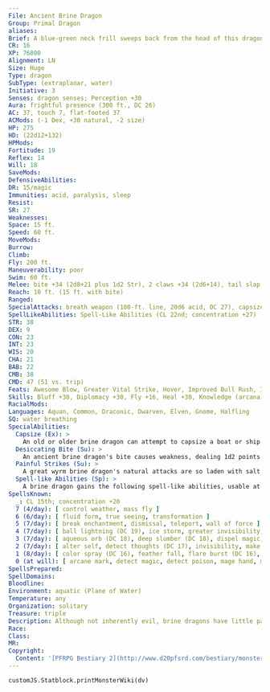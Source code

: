 ```yaml
---
File: Ancient Brine Dragon
Group: Primal Dragon
aliases: 
Brief: A blue-green neck frill sweeps back from the head of this dragon, leading to a body of shiny scales and fin-like crests.
CR: 16
XP: 76800
Alignment: LN
Size: Huge
Type: dragon
SubType: (extraplanar, water)
Initiative: 3
Senses: dragon senses; Perception +30
Aura: frightful presence (300 ft., DC 26)
AC: 37, touch 7, flat-footed 37
ACMods: (-1 Dex, +30 natural, -2 size)
HP: 275
HD: (22d12+132)
HPMods: 
Fortitude: 19
Reflex: 14
Will: 18
SaveMods: 
DefensiveAbilities: 
DR: 15/magic
Immunities: acid, paralysis, sleep
Resist: 
SR: 27
Weaknesses: 
Space: 15 ft.
Speed: 60 ft.
MoveMods: 
Burrow: 
Climb: 
Fly: 200 ft.
Maneuverability: poor
Swim: 60 ft.
Melee: bite +34 (2d8+21 plus 1d2 Str), 2 claws +34 (2d6+14), tail slap +29 (2d6+21), 2 wings +29 (1d8+7)
Reach: 10 ft. (15 ft. with bite)
Ranged: 
SpecialAttacks: breath weapon (100-ft. line, 20d6 acid, DC 27), capsize, crush, desiccating bite
SpellLikeAbilities: Spell-Like Abilities (CL 22nd; concentration +27)  At Will-control water, obscuring mist, speak with animals (fish only), water breathing  3/day-horrid wilting (DC 23)
STR: 38
DEX: 9
CON: 23
INT: 23
WIS: 20
CHA: 21
BAB: 22
CMB: 38
CMD: 47 (51 vs. trip)
Feats: Awesome Blow, Greater Vital Strike, Hover, Improved Bull Rush, Improved Initiative, Improved Vital Strike, Lightning Reflexes, Power Attack, Skill Focus (Swim), Vital Strike, Wingover
Skills: Bluff +30, Diplomacy +30, Fly +16, Heal +30, Knowledge (arcana) +31, Knowledge (geography) +31, Knowledge (nature) +31, Perception +30, Sense Motive +30, Survival +30, Swim +53, Use Magic Device +30
RacialMods: 
Languages: Aquan, Common, Draconic, Dwarven, Elven, Gnome, Halfling
SQ: water breathing
SpecialAbilities:
  Capsize (Ex): >
    An old or older brine dragon can attempt to capsize a boat or ship by ramming it as a charge attack and making a CMB check. The DC of this check is 25 or the result of the boat captain's Profession (sailor) check, whichever is higher. For each size category larger the ship is than the brine dragon's size, the dragon takes a cumulative -10 penalty on the check.
  Desiccating Bite (Su): >
    An ancient brine dragon's bite causes weakness, dealing 1d2 points of Strength drain in addition to its normal damage. A great wyrm's bite deals 1d4 points of Strength drain. A Fortitude save (DC equals the dragon's breath weapon save DC) negates the Strength drain.
  Painful Strikes (Su): >
    A great wyrm brine dragon's natural attacks are so laden with salt and acidic crystals that every time it strikes a creature with one of these attacks, the target must make a Fortitude save (DC equals the dragon's breath weapon save DC) or be stunned for a round from the pain.
  Spell-like Abilities (Sp): >
    A brine dragon gains the following spell-like abilities, usable at will (unless indicated otherwise) at the listed age. Very young-speak with animals (fish only); Young- obscuring mist; Juvenile-water breathing; Adult-control water; Ancient-horrid wilting (3/day); Great wyrm-tsunami^[This spell is from the Pathfinder RPG Advanced Player's Guide] (3/day).
SpellsKnown:
  _: CL 15th; concentration +20
  7 (4/day): [ control weather, mass fly ]
  6 (6/day): [ fluid form, true seeing, transformation ]
  5 (7/day): [ break enchantment, dismissal, teleport, wall of force ]
  4 (7/day): [ ball lightning (DC 19), ice storm, greater invisibility, solid fog ]
  3 (7/day): [ aqueous orb (DC 18), deep slumber (DC 18), dispel magic, sleet storm (DC 18) ]
  2 (7/day): [ alter self, detect thoughts (DC 17), invisibility, make whole, slipstream ]
  1 (8/day): [ color spray (DC 16), feather fall, flare burst (DC 16), ray of enfeeblement, touch of the sea ]
  0 (at will): [ arcane mark, detect magic, detect poison, mage hand, message, open/ close, prestidigitation, read magic, resistance ]
SpellsPrepared: 
SpellDomains: 
Bloodline: 
Environment: aquatic (Plane of Water)
Temperature: any
Organization: solitary
Treasure: triple
Description: Although not inherently evil, brine dragons have little patience for kindness and philanthropy. As they age, they grow more and more opinionated and obsessed with power-by adult age, a brine dragon counts itself a failure if it doesn't rule over a collection of "lesser beings" such as humans, merfolk, locathah, or even sahuagin.
Race: 
Class: 
MR: 
Copyright:
  Content: '[PFRPG Bestiary 2](http://www.d20pfsrd.com/bestiary/monster-listings/dragons/dragon/-primal-brine)'
---
```

```dataviewjs
customJS.Statblock.printMonsterWiki(dv)
```
